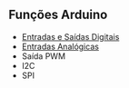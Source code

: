 ## Funções Arduino

- [Entradas e Saídas Digitais](https://github.com/Franzininho/franzininho-docs/tree/master/03-Funcoes-Arduino/Entradas-Saidas-Digitais)
- [Entradas Analógicas](https://github.com/Franzininho/franzininho-docs/tree/master/03-Funcoes-Arduino/Entradas-Analogicas)
- Saída PWM
- I2C
- SPI
